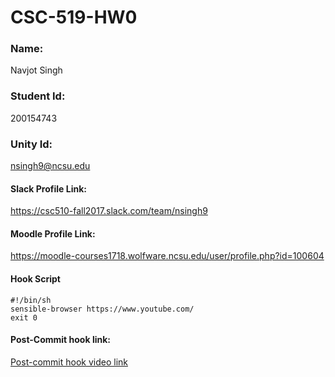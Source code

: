 # CSC-519-HW0

### Name:                                                          
Navjot Singh 

### Student Id:
200154743
### Unity Id: 
nsingh9@ncsu.edu

#### Slack Profile Link: 
https://csc510-fall2017.slack.com/team/nsingh9

#### Moodle Profile Link: 
https://moodle-courses1718.wolfware.ncsu.edu/user/profile.php?id=100604


#### Hook Script
```shell
#!/bin/sh
sensible-browser https://www.youtube.com/
exit 0
```

#### Post-Commit hook link:
[Post-commit hook video link](https://www.youtube.com/watch?v=_CRtaFXDtZg)  
